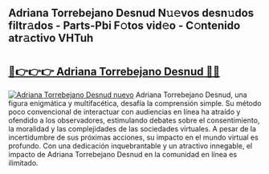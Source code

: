 ## Adriana Torrebejano Desnud N𝚞𝚎vos desn𝚞dos filtr𝚊dos - Parts-Pbi F𝚘tos vid𝚎o - C𝚘ntenido atr𝚊ctivo VHTuh

# <h2><a href="http://mb6ov6a.tromn.icu/?c=Adriana+Torrebejano+Desnud">🔗👉👉👉 Adriana Torrebejano Desnud 🔗🔗</a></h2>

[![Adriana Torrebejano Desnud nuevo](https://i.imgur.com/pEAQMta.gif)](http://mb6ov6a.tromn.icu/?c=Adriana+Torrebejano+Desnud)
Adriana Torrebejano Desnud, una figura enigmática y multifacética, desafía la comprensión simple. Su método poco convencional de interactuar con audiencias en línea ha atraído y ofendido a los observadores, estimulando debates sobre el consentimiento, la moralidad y las complejidades de las sociedades virtuales. A pesar de la incertidumbre de sus próximas acciones, su impacto en el mundo virtual es profundo. Con una dedicación inquebrantable y un atractivo innegable, el impacto de Adriana Torrebejano Desnud en la comunidad en línea es ilimitado.
